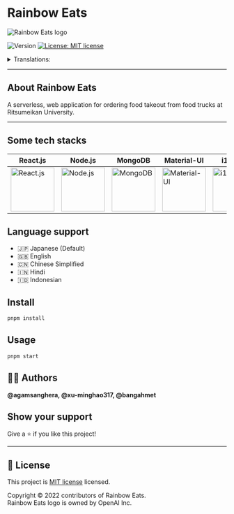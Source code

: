 # Rainbow Eats

<picture>
  <source media="(prefers-color-scheme: dark)" srcset="https://drive.google.com/uc?export=view&id=1gTvF5bbSxhNuFx-zgd22zUDi8GYQr6eW">
  <source media="(prefers-color-scheme: light)" srcset="https://drive.google.com/uc?export=view&id=17MNruDj4mLCikPxooVwhDAiQp8oU5qAO">
  <img alt="Rainbow Eats logo" src="https://drive.google.com/uc?export=view&id=17MNruDj4mLCikPxooVwhDAiQp8oU5qAO">
</picture>

<p>
  <img alt="Version" src="https://img.shields.io/github/package-json/v/xu-minghao317/rainbow-eats?style=flat-square" />
  <a href="https://github.com/xu-minghao317/rainbow-eats/blob/main/license" target="_blank">
    <img alt="License: MIT license" src="https://img.shields.io/github/license/xu-minghao317/rainbow-eats?style=flat-square" />
  </a>
</p>

<details>
<summary>Translations:</summary>

- [日本語](translations/README-ja.md)
- [中文版本](translations/README-cn.md)
  
</details>

---

## About Rainbow Eats
A serverless, web application for ordering food takeout from food trucks at Ritsumeikan University.

---

## Some tech stacks
| React.js | Node.js | MongoDB | Material-UI | i18next | pnpm |
|---|---|---|---|---|---|
| <img alt="React.js" src="https://img.stackshare.io/service/1020/OYIaJ1KK.png" width="100" /> | <img alt="Node.js" src="https://img.stackshare.io/service/1011/n1JRsFeB_400x400.png" width="100" /> | <img alt="MongoDB" src="https://img.stackshare.io/service/1030/leaf-360x360.png" width="100" /> | <img alt="Material-UI" src="https://img.stackshare.io/service/1904/default_44d81cb9fadbc3688b7e91a6d5217d0ea5358b57.png" width="100" /> | <img alt="i18next" src="https://avatars.githubusercontent.com/u/8546082?s=200&v=4" width="100" /> | <img alt="pnpm" src="https://img.stackshare.io/service/10903/JLVo_YPe_400x400.jpg" width="100" /> |

## Language support
- 🇯🇵 Japanese (Default) 
- 🇬🇧 English
- 🇨🇳 Chinese Simplified
- 🇮🇳 Hindi
- 🇮🇩 Indonesian

## Install
```sh
pnpm install
```

## Usage
```sh
pnpm start
```

## 🧑‍💻 Authors
**@agamsanghera, @xu-minghao317, @bangahmet**

## Show your support
Give a ⭐️ if you like this project!

---

## 📝 License
This project is [MIT license](https://github.com/xu-minghao317/rainbow-eats/blob/main/license) licensed.

Copyright © 2022 contributors of Rainbow Eats.  
Rainbow Eats logo is owned by OpenAI Inc.
